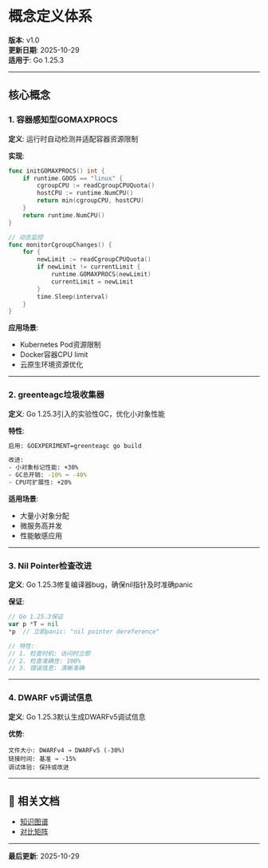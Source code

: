 ﻿# 概念定义体系

**版本**: v1.0  
**更新日期**: 2025-10-29  
**适用于**: Go 1.25.3

---

## 核心概念

### 1. 容器感知型GOMAXPROCS

**定义**: 运行时自动检测并适配容器资源限制

**实现**:

```go
func initGOMAXPROCS() int {
    if runtime.GOOS == "linux" {
        cgroupCPU := readCgroupCPUQuota()
        hostCPU := runtime.NumCPU()
        return min(cgroupCPU, hostCPU)
    }
    return runtime.NumCPU()
}

// 动态监控
func monitorCgroupChanges() {
    for {
        newLimit := readCgroupCPUQuota()
        if newLimit != currentLimit {
            runtime.GOMAXPROCS(newLimit)
            currentLimit = newLimit
        }
        time.Sleep(interval)
    }
}
```

**应用场景**:

- Kubernetes Pod资源限制
- Docker容器CPU limit
- 云原生环境资源优化

---

### 2. greenteagc垃圾收集器

**定义**: Go 1.25.3引入的实验性GC，优化小对象性能

**特性**:

```bash
启用: GOEXPERIMENT=greenteagc go build

改进:
- 小对象标记性能: +30%
- GC总开销: -10% ~ -40%
- CPU可扩展性: +20%
```

**适用场景**:

- 大量小对象分配
- 微服务高并发
- 性能敏感应用

---

### 3. Nil Pointer检查改进

**定义**: Go 1.25.3修复编译器bug，确保nil指针及时准确panic

**保证**:

```go
// Go 1.25.3保证
var p *T = nil
*p  // 立即panic: "nil pointer dereference"

// 特性:
// 1. 检查时机: 访问时立即
// 2. 检查准确性: 100%
// 3. 错误信息: 清晰准确
```

---

### 4. DWARF v5调试信息

**定义**: Go 1.25.3默认生成DWARFv5调试信息

**优势**:

```text
文件大小: DWARFv4 → DWARFv5 (-30%)
链接时间: 基准 → -15%
调试体验: 保持或改进
```

---

## 🔗 相关文档

- [知识图谱](./00-知识图谱.md)
- [对比矩阵](./00-对比矩阵.md)

---

**最后更新**: 2025-10-29

